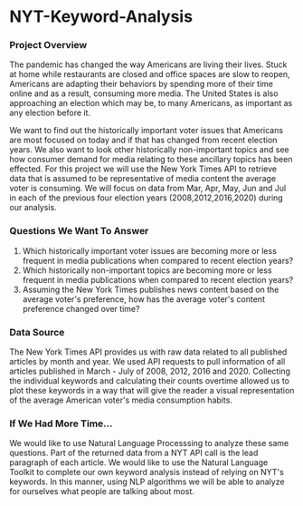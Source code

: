 # NYT-Keyword-Analysis

### Project Overview
The pandemic has changed the way Americans are living their lives. Stuck at home while restaurants are closed and office spaces are slow to reopen, Americans are adapting their behaviors by spending more of their time online and as a result, consuming more media. The United States is also approaching an election which may be, to many Americans, as important as any election before it.

We want to find out the historically important voter issues that Americans are most focused on today and if that has changed from recent election years. We also want to look other historically non-important topics and see how consumer demand for media relating to these ancillary topics has been effected. For this project we will use the New York Times API to retrieve data that is assumed to be representative of media content the average voter is consuming. We will focus on data from Mar, Apr, May, Jun and Jul in each of the previous four election years (2008,2012,2016,2020) during our analysis.

### Questions We Want To Answer
1. Which historically important voter issues are becoming more or less frequent in media publications when compared to recent election years?
2. Which historically non-important topics are becoming more or less frequent in media publications when compared to recent election years?
3. Assuming the New York Times publishes news content based on the average voter's preference, how has the average voter's content preference changed over time?

### Data Source
The New York Times API provides us with raw data related to all published articles by month and year. We used API requests to pull information of all articles published in March - July of 2008, 2012, 2016 and 2020. Collecting the individual keywords and calculating their counts overtime allowed us to plot these keywords in a way that will give the reader a visual representation of the average American voter's media consumption habits.

### If We Had More Time...
We would like to use Natural Language Processsing to analyze these same questions. Part of the returned data from a NYT API call is the lead paragraph of each article. We would like to use the Natural Language Toolkit to complete our own keyword analysis instead of relying on NYT's keywords. In this manner, using NLP algorithms we will be able to analyze for ourselves what people are talking about most.